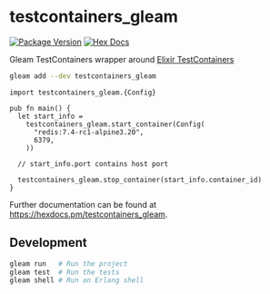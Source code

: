 # testcontainers_gleam

[![Package Version](https://img.shields.io/hexpm/v/testcontainers_gleam)](https://hex.pm/packages/testcontainers_gleam)
[![Hex Docs](https://img.shields.io/badge/hex-docs-ffaff3)](https://hexdocs.pm/testcontainers_gleam/)

Gleam TestContainers wrapper around [Elixir TestContainers](https://github.com/testcontainers/testcontainers-elixir)

```sh
gleam add --dev testcontainers_gleam
```
```gleam
import testcontainers_gleam.{Config}

pub fn main() {
  let start_info =
    testcontainers_gleam.start_container(Config(
      "redis:7.4-rc1-alpine3.20",
      6379,
    ))

  // start_info.port contains host port

  testcontainers_gleam.stop_container(start_info.container_id)
}
```

Further documentation can be found at <https://hexdocs.pm/testcontainers_gleam>.

## Development

```sh
gleam run   # Run the project
gleam test  # Run the tests
gleam shell # Run an Erlang shell
```
